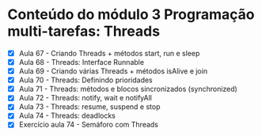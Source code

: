 # Conteúdo do módulo 3 Programação multi-tarefas: Threads

- [x] Aula 67 - Criando Threads + métodos start, run e sleep
- [x] Aula 68 - Threads: Interface Runnable
- [x] Aula 69 - Criando várias Threads + métodos isAlive e join
- [x] Aula 70 - Threads: Definindo prioridades
- [x] Aula 71 - Threads: métodos e blocos sincronizados (synchronized)
- [x] Aula 72 - Threads: notify, wait e notifyAll
- [x] Aula 73 - Threads: resume, suspend e stop
- [x] Aula 74 - Threads: deadlocks
- [x] Exercício aula 74 - Semáforo com Threads 